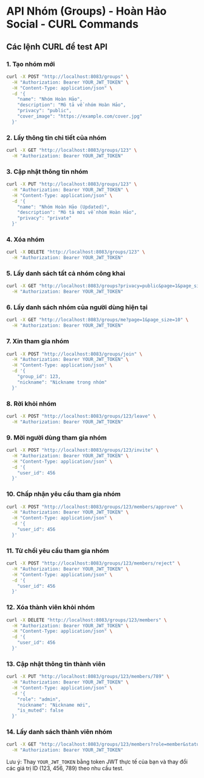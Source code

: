 # API Nhóm (Groups) - Hoàn Hảo Social - CURL Commands

## Các lệnh CURL để test API

### 1. Tạo nhóm mới
```bash
curl -X POST "http://localhost:8083/groups" \
  -H "Authorization: Bearer YOUR_JWT_TOKEN" \
  -H "Content-Type: application/json" \
  -d '{
    "name": "Nhóm Hoàn Hảo",
    "description": "Mô tả về nhóm Hoàn Hảo",
    "privacy": "public",
    "cover_image": "https://example.com/cover.jpg"
  }'
```

### 2. Lấy thông tin chi tiết của nhóm
```bash
curl -X GET "http://localhost:8083/groups/123" \
  -H "Authorization: Bearer YOUR_JWT_TOKEN"
```

### 3. Cập nhật thông tin nhóm
```bash
curl -X PUT "http://localhost:8083/groups/123" \
  -H "Authorization: Bearer YOUR_JWT_TOKEN" \
  -H "Content-Type: application/json" \
  -d '{
    "name": "Nhóm Hoàn Hảo (Updated)",
    "description": "Mô tả mới về nhóm Hoàn Hảo",
    "privacy": "private"
  }'
```

### 4. Xóa nhóm
```bash
curl -X DELETE "http://localhost:8083/groups/123" \
  -H "Authorization: Bearer YOUR_JWT_TOKEN"
```

### 5. Lấy danh sách tất cả nhóm công khai
```bash
curl -X GET "http://localhost:8083/groups?privacy=public&page=1&page_size=10" \
  -H "Authorization: Bearer YOUR_JWT_TOKEN"
```

### 6. Lấy danh sách nhóm của người dùng hiện tại
```bash
curl -X GET "http://localhost:8083/groups/me?page=1&page_size=10" \
  -H "Authorization: Bearer YOUR_JWT_TOKEN"
```

### 7. Xin tham gia nhóm
```bash
curl -X POST "http://localhost:8083/groups/join" \
  -H "Authorization: Bearer YOUR_JWT_TOKEN" \
  -H "Content-Type: application/json" \
  -d '{
    "group_id": 123,
    "nickname": "Nickname trong nhóm"
  }'
```

### 8. Rời khỏi nhóm
```bash
curl -X POST "http://localhost:8083/groups/123/leave" \
  -H "Authorization: Bearer YOUR_JWT_TOKEN"
```

### 9. Mời người dùng tham gia nhóm
```bash
curl -X POST "http://localhost:8083/groups/123/invite" \
  -H "Authorization: Bearer YOUR_JWT_TOKEN" \
  -H "Content-Type: application/json" \
  -d '{
    "user_id": 456
  }'
```

### 10. Chấp nhận yêu cầu tham gia nhóm
```bash
curl -X POST "http://localhost:8083/groups/123/members/approve" \
  -H "Authorization: Bearer YOUR_JWT_TOKEN" \
  -H "Content-Type: application/json" \
  -d '{
    "user_id": 456
  }'
```

### 11. Từ chối yêu cầu tham gia nhóm
```bash
curl -X POST "http://localhost:8083/groups/123/members/reject" \
  -H "Authorization: Bearer YOUR_JWT_TOKEN" \
  -H "Content-Type: application/json" \
  -d '{
    "user_id": 456
  }'
```

### 12. Xóa thành viên khỏi nhóm
```bash
curl -X DELETE "http://localhost:8083/groups/123/members" \
  -H "Authorization: Bearer YOUR_JWT_TOKEN" \
  -H "Content-Type: application/json" \
  -d '{
    "user_id": 456
  }'
```

### 13. Cập nhật thông tin thành viên
```bash
curl -X PUT "http://localhost:8083/groups/123/members/789" \
  -H "Authorization: Bearer YOUR_JWT_TOKEN" \
  -H "Content-Type: application/json" \
  -d '{
    "role": "admin",
    "nickname": "Nickname mới",
    "is_muted": false
  }'
```

### 14. Lấy danh sách thành viên nhóm
```bash
curl -X GET "http://localhost:8083/groups/123/members?role=member&status=approved&page=1&page_size=10" \
  -H "Authorization: Bearer YOUR_JWT_TOKEN"
```

Lưu ý: Thay `YOUR_JWT_TOKEN` bằng token JWT thực tế của bạn và thay đổi các giá trị ID (123, 456, 789) theo nhu cầu test. 